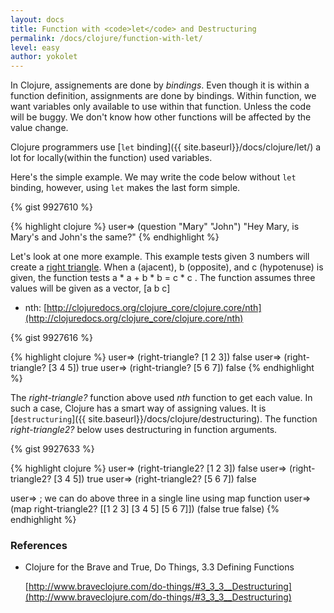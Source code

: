 ```yaml
---
layout: docs
title: Function with <code>let</code> and Destructuring
permalink: /docs/clojure/function-with-let/
level: easy
author: yokolet
---
```


In Clojure, assignements are done by *bindings*.
Even though it is within a function definition, assignments are done by bindings.
Within function, we want variables only available to use within that function.
Unless the code will be buggy.
We don't know how other functions will be affected by the value change.

Clojure programmers use [`let` binding]({{ site.baseurl}}/docs/clojure/let/) a lot for locally(within the function) used variables.

Here's the simple example.
We may write the code below without `let` binding, however, using `let` makes the last form simple. 

{% gist 9927610 %}

{% highlight clojure %}
user=> (question "Mary" "John")
"Hey Mary, is Mary's and John's the same?"
{% endhighlight %}
<br/>

Let's look at one more example.
This example tests given 3 numbers will create a [right triangle](http://www.webmath.com/rtri.html).
When a (ajacent), b (opposite), and c (hypotenuse) is given,
the function tests a * a + b * b = c * c .
The function assumes three values will be given as a vector, [a b c]

  - nth: [http://clojuredocs.org/clojure_core/clojure.core/nth](http://clojuredocs.org/clojure_core/clojure.core/nth)

{% gist 9927616 %}

{% highlight clojure %}
user=> (right-triangle? [1 2 3])
false
user=> (right-triangle? [3 4 5])
true
user=> (right-triangle? [5 6 7])
false
{% endhighlight %}
<br/>

The *right-triangle?* function above used *nth* function to get each value.
In such a case, Clojure has a smart way of assigning values.
It is [`destructuring`]({{ site.baseurl}}/docs/clojure/destructuring).
The function *right-triangle2?* below uses destructuring in function arguments.

{% gist 9927633  %}

{% highlight clojure %}
user=> (right-triangle2? [1 2 3])
false
user=> (right-triangle2? [3 4 5])
true
user=> (right-triangle2? [5 6 7])
false

user=> ; we can do above three in a single line using map function
user=> (map right-triangle2? [[1 2 3] [3 4 5] [5 6 7]])
(false true false)
{% endhighlight %}


### References

- Clojure for the Brave and True, Do Things, 3.3 Defining Functions

    [http://www.braveclojure.com/do-things/#3_3_3__Destructuring](http://www.braveclojure.com/do-things/#3_3_3__Destructuring)